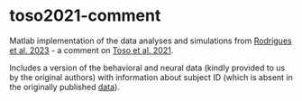 # toso2021-comment

Matlab implementation of the data analyses and simulations from [Rodrigues et al. 2023](https://www.biorxiv.org/content/10.1101/2023.11.13.566826v1.article-metrics) - a comment on [Toso et al. 2021](https://doi.org/10.1016/j.neuron.2021.08.020).

Includes a version of the behavioral and neural data (kindly provided to us by the original authors) with information about subject ID (which is absent in the originally published [data](https://data.mendeley.com/datasets/wp9h39kbtv/2)).
